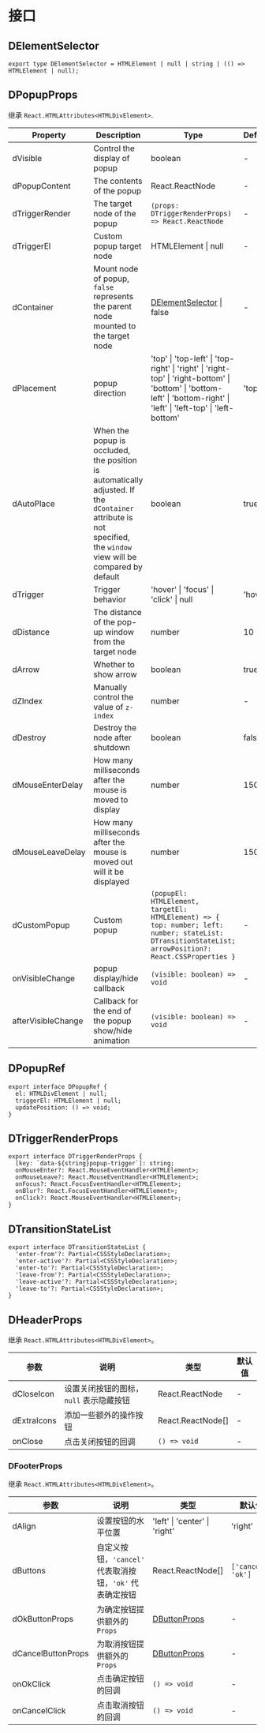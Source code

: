 # 接口

## DElementSelector

```tsx
export type DElementSelector = HTMLElement | null | string | (() => HTMLElement | null);
```

## DPopupProps

继承 `React.HTMLAttributes<HTMLDivElement>`.

<!-- prettier-ignore-start -->
| Property | Description | Type | Default | 
| --- | --- | --- | --- | 
| dVisible | Control the display of popup | boolean | - |
| dPopupContent | The contents of the popup | React.ReactNode | - |
| dTriggerRender | The target node of the popup | `(props: DTriggerRenderProps) => React.ReactNode` | - |
| dTriggerEl |  Custom popup target node | HTMLElement \| null | - |
| dContainer | Mount node of popup, `false` represents the parent node mounted to the target node | [DElementSelector](/components/Interface#DElementSelector) \| false | - |
| dPlacement | popup direction | 'top' \| 'top-left' \| 'top-right' \| 'right' \| 'right-top' \| 'right-bottom' \| 'bottom' \| 'bottom-left' \| 'bottom-right' \| 'left' \| 'left-top' \| 'left-bottom' | 'top' |
| dAutoPlace | When the popup is occluded, the position is automatically adjusted. If the `dContainer` attribute is not specified, the `window` view will be compared by default | boolean | true |
| dTrigger | Trigger behavior | 'hover' \| 'focus' \| 'click' \| null | 'hover' |
| dDistance | The distance of the pop-up window from the target node | number | 10 |
| dArrow | Whether to show arrow | boolean | true |
| dZIndex | Manually control the value of `z-index` | number | - |
| dDestroy | Destroy the node after shutdown | boolean | false |
| dMouseEnterDelay | How many milliseconds after the mouse is moved to display | number | 150 |
| dMouseLeaveDelay | How many milliseconds after the mouse is moved out will it be displayed | number | 150 |
| dCustomPopup | Custom popup | `(popupEl: HTMLElement, targetEl: HTMLElement) => { top: number; left: number; stateList: DTransitionStateList; arrowPosition?: React.CSSProperties }` | - |
| onVisibleChange | popup display/hide callback | `(visible: boolean) => void` | - |
| afterVisibleChange | Callback for the end of the popup show/hide animation | `(visible: boolean) => void` | - |
<!-- prettier-ignore-end -->

## DPopupRef

```tsx
export interface DPopupRef {
  el: HTMLDivElement | null;
  triggerEl: HTMLElement | null;
  updatePosition: () => void;
}
```

## DTriggerRenderProps

```tsx
export interface DTriggerRenderProps {
  [key: `data-${string}popup-trigger`]: string;
  onMouseEnter?: React.MouseEventHandler<HTMLElement>;
  onMouseLeave?: React.MouseEventHandler<HTMLElement>;
  onFocus?: React.FocusEventHandler<HTMLElement>;
  onBlur?: React.FocusEventHandler<HTMLElement>;
  onClick?: React.MouseEventHandler<HTMLElement>;
}
```

## DTransitionStateList

```tsx
export interface DTransitionStateList {
  'enter-from'?: Partial<CSSStyleDeclaration>;
  'enter-active'?: Partial<CSSStyleDeclaration>;
  'enter-to'?: Partial<CSSStyleDeclaration>;
  'leave-from'?: Partial<CSSStyleDeclaration>;
  'leave-active'?: Partial<CSSStyleDeclaration>;
  'leave-to'?: Partial<CSSStyleDeclaration>;
}
```

## DHeaderProps

继承 `React.HTMLAttributes<HTMLDivElement>`。

<!-- prettier-ignore-start -->
| 参数 | 说明 | 类型 | 默认值 |
| --- | --- | --- | --- |
| dCloseIcon | 设置关闭按钮的图标， `null` 表示隐藏按钮 | React.ReactNode | - |
| dExtraIcons | 添加一些额外的操作按钮 | React.ReactNode[] | - |
| onClose | 点击关闭按钮的回调 | `() => void` | - |
<!-- prettier-ignore-end -->

### DFooterProps

继承 `React.HTMLAttributes<HTMLDivElement>`。

<!-- prettier-ignore-start -->
| 参数 | 说明 | 类型 | 默认值 |
| --- | --- | --- | --- |
| dAlign | 设置按钮的水平位置 | 'left' \| 'center' \| 'right' | 'right' |
| dButtons | 自定义按钮，`'cancel'` 代表取消按钮，`'ok'` 代表确定按钮 | React.ReactNode[] | `['cancel', 'ok']` |
| dOkButtonProps | 为确定按钮提供额外的 `Props` | [DButtonProps](/components/Button#DButtonProps) | - |
| dCancelButtonProps | 为取消按钮提供额外的 `Props` | [DButtonProps](/components/Button#DButtonProps) | - |
| onOkClick | 点击确定按钮的回调 | `() => void` | - |
| onCancelClick | 点击取消按钮的回调 | `() => void` | - |
<!-- prettier-ignore-end -->
